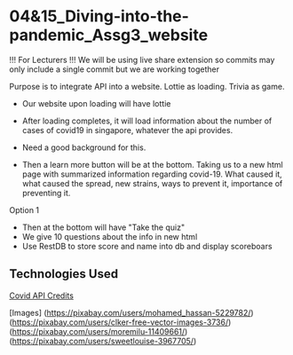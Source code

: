 # 04&15_Diving-into-the-pandemic_Assg3_website

!!! For Lecturers !!!
We will be using live share extension so commits may only include a single commit
but we are working together

Purpose is to integrate API into a website. Lottie as loading. Trivia as game.

- Our website upon loading will have lottie

- After loading completes, it will load information about
the number of cases of covid19 in singapore, whatever
the api provides.
- Need a good background for this.
- Then a learn more button will be at the bottom. Taking
us to a new html page with summarized information regarding
covid-19. What caused it, what caused the spread, new strains,
ways to prevent it, importance of preventing it.

Option 1
- Then at the bottom will have "Take the quiz"
- We give 10 questions about the info in new html
- Use RestDB to store score and name into db and display scoreboars

## Technologies Used
[Covid API Credits](https://disease.sh)

[Images]
(https://pixabay.com/users/mohamed_hassan-5229782/)
(https://pixabay.com/users/clker-free-vector-images-3736/)
(https://pixabay.com/users/moremilu-11409661/)
(https://pixabay.com/users/sweetlouise-3967705/)